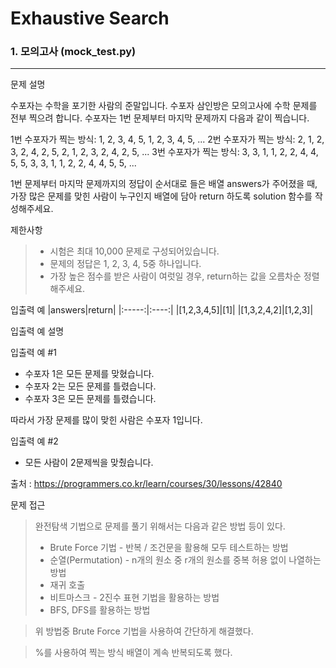 # Exhaustive Search
### 1. 모의고사 (mock_test.py)
---
문제 설명

수포자는 수학을 포기한 사람의 준말입니다. 수포자 삼인방은 모의고사에 수학 문제를 전부 찍으려 합니다. 수포자는 1번 문제부터 마지막 문제까지 다음과 같이 찍습니다.

1번 수포자가 찍는 방식: 1, 2, 3, 4, 5, 1, 2, 3, 4, 5, ...
2번 수포자가 찍는 방식: 2, 1, 2, 3, 2, 4, 2, 5, 2, 1, 2, 3, 2, 4, 2, 5, ...
3번 수포자가 찍는 방식: 3, 3, 1, 1, 2, 2, 4, 4, 5, 5, 3, 3, 1, 1, 2, 2, 4, 4, 5, 5, ...

1번 문제부터 마지막 문제까지의 정답이 순서대로 들은 배열 answers가 주어졌을 때, 가장 많은 문제를 맞힌 사람이 누구인지 배열에 담아 return 하도록 solution 함수를 작성해주세요.

제한사항
> * 시험은 최대 10,000 문제로 구성되어있습니다.
> * 문제의 정답은 1, 2, 3, 4, 5중 하나입니다.
> * 가장 높은 점수를 받은 사람이 여럿일 경우, return하는 값을 오름차순 정렬해주세요.


입출력 예
|answers|return|
|:-----:|:----:|
|[1,2,3,4,5]|[1]|
|[1,3,2,4,2]|[1,2,3]|

입출력 예 설명

입출력 예 #1

* 수포자 1은 모든 문제를 맞혔습니다.
* 수포자 2는 모든 문제를 틀렸습니다.
* 수포자 3은 모든 문제를 틀렸습니다.

따라서 가장 문제를 많이 맞힌 사람은 수포자 1입니다.

입출력 예 #2

* 모든 사람이 2문제씩을 맞췄습니다.

출처 : https://programmers.co.kr/learn/courses/30/lessons/42840

문제 접근
> 완전탐색 기법으로 문제를 풀기 위해서는 다음과 같은 방법 등이 있다.
> * Brute Force 기법 - 반복 / 조건문을 활용해 모두 테스트하는 방법
> * 순열(Permutation) - n개의 원소 중 r개의 원소를 중복 허용 없이 나열하는 방법
> * 재귀 호출
> * 비트마스크 - 2진수 표현 기법을 활용하는 방법
> * BFS, DFS를 활용하는 방법

>위 방법중 Brute Force 기법을 사용하여 간단하게 해결했다.

>%를 사용하여 찍는 방식 배열이 계속 반복되도록 했다.
